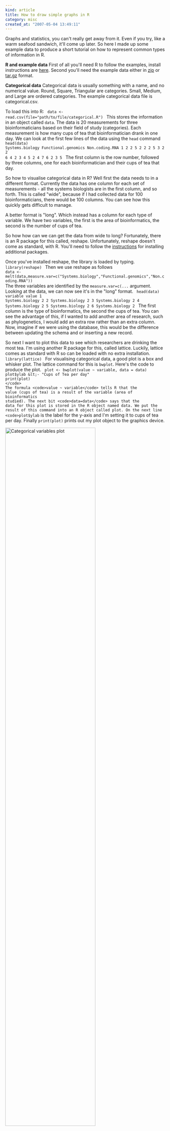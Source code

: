 ```yaml
--- 
kind: article
title: How to draw simple graphs in R
category: misc
created_at: "2007-05-04 13:49:11"
---
```

<script type="text/javascript"><!--
google_ad_client = "pub-3537851447004532";
//BZen Banner
google_ad_slot = "0910526264";
google_ad_width = 468;
google_ad_height = 60;
//--></script>
<script type="text/javascript"
src="http://pagead2.googlesyndication.com/pagead/show_ads.js">
</script>

Graphs and statistics, you can't really get away from it. Even if you try, like a warm seafood sandwich, it'll come up later. So here I made up some example data to produce a short tutorial on how to represent common types of information in R.

<strong>R and example data</strong>
First of all you'll need R to follow the examples, install instructions are <a href="http://wiki.r-project.org/rwiki/doku.php?id=getting-started:installation:installation">here</a>. Second you'll need the example data either in <a href="http://www.box.net/shared/ix5qdar3l0">zip</a> or <a href="http://www.box.net/shared/exjl2ba8qr">tar.gz</a> format.

<strong>Categorical data</strong>
Categorical data is usually something with a name, and no numerical value. Round, Square, Triangular are categories. Small, Medium, and Large are ordered categories. The example categorical data file is categorical.csv.

To load this into R:
<code>
data &lt;- read.csv(file="path/to/file/categorical.R")
</code>
This stores the information in an object called <code>data</code>. The data is 20 measurements for three bioinformaticians based on their field of study (categories). Each measurement is how many cups of tea that bioinformatician drank in one day. We can look at the first few lines of the data using the <code>head</code> command
<code>
head(data)
Systems.biology Functional.genomics Non.coding.RNA
1               2                   2              5
2               2                   2              5
3               2                   2              6
4               2                   3              4
5               2                   4              7
6               2                   3              5
</code>
The first column is the row number, followed by three columns, one for each bioinformatician and their cups of tea that day.

So how to visualise categorical data in R? Well first the data needs to in a different format. Currently the data has one column for each set of measurements - all the systems biologists are in the first column, and so forth. This is called "wide", because if I had collected data for 100 bioinformaticians, there would be 100 columns. You can see how this quickly gets difficult to manage.

A better format is "long". Which instead has a column for each type of variable. We have two variables, the first is the area of bioinformatics, the second is the number of cups of tea.

So how how can we can get the data from wide to long? Fortunately, there is an R package for this called, reshape. Unfortunately, reshape doesn't come as standard, with R. You'll need to follow the <a href="http://wiki.r-project.org/rwiki/doku.php?id=getting-started:installation:packages">instructions</a> for installing additional packages.

Once you've installed reshape, the library is loaded by typing.
<code>
library(reshape)
</code>
Then we use reshape as follows
<code>
data &lt;- melt(data,measure.var=c("Systems.biology","Functional.genomics","Non.coding.RNA"))
</code>
The three variables are identified by the <code>measure.var=c(...</code> argument. Looking at the data, we can now see it's in the "long" format.
<code>
head(data)
variable value
1 Systems.biology     2
2 Systems.biology     2
3 Systems.biology     2
4 Systems.biology     2
5 Systems.biology     2
6 Systems.biology     2
</code>
The first column is the type of bioinformatics, the second the cups of tea. You can see the advantage of this, if I wanted to add another area of research, such as phylogenetics, I would add an extra row rather than an extra column. Now, imagine if we were using the database, this would be the difference between updating the schema and or inserting a new record.

So next I want to plot this data to see which researchers are drinking the most tea. I'm using another R package for this, called lattice. Luckily, lattice comes as standard with R so can be loaded with no extra installation.
<code>
library(lattice)
</code>
For visualising categorical data, a good plot is a box and whisker plot. The lattice command for this is <code>bwplot</code>. Here's the code to produce the plot.
<code>
plot &lt;- bwplot(value ~ variable, data = data)
plot$ylab &lt;- "Cups of Tea per day"
print(plot)
</code>
The formula <code>value ~ variable</code> tells R that the value (cups of tea) is a result of the variable (area of bioinformatics studied). The next bit <code>data=data</code> says that the data for this plot is stored in the R object named data. We put the result of this command into an R object called plot. On the next line <code>plot$ylab</code> is the label for the y-axis and I'm setting it to cups of tea per day. Finally <code>print(plot)</code> prints out my plot object to the graphics device.

<img src="http://www.bioinformaticszen.com/wp-content/uploads/2007/04/categorical.png" alt="Categorical variables plot" class="centre" width="75%" />

From this it's pretty obvious what the trends are. Systems biologists drink exactly 2 cups of tea every data, functional genomists range 1-5, whilst a non-coding RNA-ist can drink up to 8 cups of tea per day. Crazy!

If you wanted to model this categorical data, to see if area of study significantly affects how many cups of tea were drunk, anova would be a good choice.

<strong>Continuous data</strong>

Continuous data is numerical. The example data is in continuous.csv. The file is read in using the same method as before.
<code>
data &lt;- read.csv(file="/Users/mike/Desktop/plots/continuous.csv")
head(data)
distance productivity
1 41.30473     34.69197
2 36.34507     35.53591
3 39.88439     36.17467
4 26.05197     37.84792
5 39.92318     34.59474
6 55.23140     34.89835
</code>
The data measure shows a bioinformatician's distance from the tea making area and their weekly productivity. Since I'm comparing one value with another, the data is already in the correct format with two columns.

The best way to compare two continuous variables is with a simple xyplot, with one on each axis. I create the plot in a similar way as before, by modelling productivity as a response of "distance to tea making area". This time I'm using the <code>xyplot</code> function. Not forgetting to label each axis.
<code>
plot &lt;- xyplot(productivity ~ distance, data=data)
plot$xlab &lt;- "Distance to tea making area (feet)"
plot$ylab &lt;- "Weekly productivity (hours)"
print(plot)
</code>
<img src="http://www.bioinformaticszen.com/wp-content/uploads/2007/05/continuous.png" alt="Continuous data" class="centre" width="75%" />

It looks likes productivity declines the further away from the tea making area. I knew drinking cups of tea made we work better! I want to confirm this, and one way to do this would be to add a line to plot. To do this with lattice I have to change the way the "panel" is created.

The panel is the area inside the axis where the points are drawn. At the moment the panel is created using <code>panel.xyplot</code>, which is the default for xyplot. Here's how to create a custom panel.
<code>
custom_panel_lm &lt;- function(x,y,...){</code>

panel.xyplot(x,y,...)
panel.lmline(x,y)

}

plot$panel &lt;- custom_panel_lm
print(plot)

The first command <code>function(x,y,...)</code> defines a method that expects two parameters x and y, our continuous variables, plus some other arguments (...) that I'm not worried about. The function defines two method calls, the first draws the plot using the default panel.xyplot function. The second then draws a linear trend line over the data using the xy parameters. Setting a custom panel is done similarly to the way the axis text was defined.
<code>
plot$panel &lt;- custom_panel_lm
print(plot)
</code>

<img src="http://www.bioinformaticszen.com/wp-content/uploads/2007/05/continuous_lm.png" alt="Continuous variable with trend line" class="centre" width="75%" />

Which produces the plot I was after, the line indicates the trend between distance and productivity. However it's worth introducing a note of caution about trend lines. If you follow the line far enough, at some point the number of hours will become negative, something not possible. What we might expect is that hours decreases with distance, but never crosses the x-axis. One way to  look at trends without making assumptions is to use the loess rather than lmline function.
<code>
custom_panel_loess &lt;- function(x,y,...){</code>

panel.xyplot(x,y,...)
panel.loess(x,y)

}

plot$panel &lt;- custom_panel_loess
print(plot)

<img src="http://www.bioinformaticszen.com/wp-content/uploads/2007/05/continuous_loess.png" alt="Continuous variable with loess" class="centre" width="75%" />
The line is more "wobbly" but it gives us an unbiased view of the trend without coercing to a prior assumption, for example, a straight line. If I wanted to create a statistical model of this data I would use some sort of regression.

<strong>Factored categorical data</strong>

We have an idea of the trends in how many cups of tea researchers drink. But what if I wanted to see how this changed across seasons. How many cups of tea get drunk in winter as opposed to summer. This data is in categorical_categorical.csv.
<code>
data &lt;- read.csv(file="/Users/mike/Desktop/plots/categorical_categorical.csv")
head(data)
SB FG ncRNA SB.1 FG.1 ncRNA.1
1  2  3     5    0    1       6
2  2  3     5    0    0       8
3  2  3     4    0    3       6
4  2  2     6    0    3       6
5  2  4     5    0    4       7
6  2  3     6    0    3       7
</code>
Again this data is in wide format, The first three columns is the winter data, the second three columns are the summer data. The data is categorical (area of research), organised, by a second category (season). So first of all I need to shape this into long format . This time I'll need three columns because I have three variables, cups of tea, area of bioinformatics, and season.
<code>
winter &lt;- data[,1:3]
summer &lt;- data[,4:6]</code>

winter &lt;- melt(winter,measure.var=c("SB","FG","ncRNA"))
summer &lt;- melt(summer,measure.var=c("SB.1","FG.1","ncRNA.1"))

In the first two lines I'm splitting the data into two R objects one for winter, and one for summer. This bit <code>[,1:3]</code> selects columns 1 to 3. In the next two lines I'm melting the data in the same was as before. If we look at the two data sets, they're both now in long format.
<code>
head(summer)
variable value
1     SB.1     0
2     SB.1     0
3     SB.1     0
4     SB.1     0
5     SB.1     0
6     SB.1     0</code>

head(winter)
variable value
1       SB     2
2       SB     2
3       SB     2
4       SB     2
5       SB     2
6       SB     2

However I need to add the extra seasonal variable as a new column for each.
<code>
summer &lt;- cbind(summer,season="summer")
winter &lt;- cbind(winter,season="winter")
</code>
The command <code>cbind</code> means bind a new column, I'm calling this column season, and it only contains one value, either summer or winter, which will be repeated for each row.
<code>
head(summer)
variable value season
1     SB.1     0 summer
2     SB.1     0 summer
3     SB.1     0 summer
4     SB.1     0 summer
5     SB.1     0 summer
6     SB.1     0 summer
</code>
You can see that this extra column has now been added. Finally we need to combine the two data set together.
<code>
data &lt;- rbind(winter,summer)
</code>
The command <code>rbind</code> means bind new rows. I'm using this to join the summer data to the bottom of the winter data. I'm almost ready to plot the data. However there's one more thing, the summer data has .1 attached to the end of each bioinformatics entries. We can see this by looking at the levels of the variable column.
<code>
levels(data$variable)
[1] "SB"      "FG"      "ncRNA"   "SB.1"    "FG.1"    "ncRNA.1"
</code>
This is corrected by replacing the names of the last three variables with that of the first three.
<code>
levels(data$variable)[4:6] &lt;- levels(data$variable)[1:3]
levels(data$variable)
[1] "SB"    "FG"    "ncRNA"
</code>
As you can see the names are now consistent. And the only thing that remains is to plot the data.
<code>
plot &lt;- bwplot(value ~ variable | season, data=data)
plot$ylab &lt;- "Cups of Tea per day"
print(plot)
</code>
<img src="http://www.bioinformaticszen.com/wp-content/uploads/2007/04/categorical_categorical.png" alt="Categorical variable organised by second category" class="centre" width="75%" />
The plot has been split for the two different seasons. This factoring was produced by using the <code>| season</code> part of the plot formula. The vertical bar means "given". So the layout of the plot is cups of tea per day as a result of area of bioinformatics <em>given</em> time of year. If I wanted create a statistical model for this data, I'd probably think about a factorial anova.

<strong>Factored continuous data</strong>

My final example is continuous data factored by a categorical variable. This is stored in the file called continuous_categorical.csv.
<code>
data &lt;- read.csv("/path/to/file/continuous_categorical.csv")
head(data)
water water.prod       tea tea.prod  hipflask  hf.prod
1 0.4172023   33.99677 0.7731859 31.71567 1.1661047 24.90616
2 0.9628104   40.04022 0.5545423 29.11507 0.3830907 31.74964
3 1.3025050   40.78758 0.9033747 28.75205 1.0460207 29.64453
4 1.3352481   40.19776 1.2515750 28.68057 1.3909051 20.29845
5 0.8253107   38.38265 0.9861313 30.44975 0.2510354 31.51177
6 1.5136886   40.61841 0.9458123 29.50657 1.1346057 25.31571
</code>
In this data there are three different types of drinks, water, tea, and the contents of a hipflask. The amount consumed is measured, with the corresponding effect on productivity. So here we have two continuous variables, amount drunk and productivity, and one categorical, the type of liquid. The first thing I need to do is convert the data into long format to reflect this.
<code>
water &lt;- cbind(data[,1:2],drink="water")
tea &lt;- cbind(data[,3:4],drink="tea")
hipflask &lt;- cbind(data[,5:6],drink="hipflask")
</code>
Here I've split the the data set into three smaller ones, and added an extra column to reflect the type of liquid.
<code>
head(water)
water water.prod drink
1 0.4172023   33.99677 water
2 0.9628104   40.04022 water
3 1.3025050   40.78758 water
4 1.3352481   40.19776 water
5 0.8253107   38.38265 water
6 1.5136886   40.61841 water
&gt; head(tea)
tea tea.prod drink
1 0.7731859 31.71567   tea
2 0.5545423 29.11507   tea
3 0.9033747 28.75205   tea
4 1.2515750 28.68057   tea
5 0.9861313 30.44975   tea
6 0.9458123 29.50657   tea
</code>
However looking at the individual data sets we can see that the variable names do not match. For example there's one column named water productivity and another named tea productivity. Actually they are the same variable, productivity. So therefore I have to rename the first two columns to be consistent.
<code>
col.names &lt;- c("volume","productivity")
names(water)[1:2] &lt;- col.names
names(tea)[1:2] &lt;- col.names
names(hipflask)[1:2] &lt;- col.names
</code>
Now I can join this this three datasets back together again. Row bind would have complained if I hadn't they didn't all have the same column names.
<code>
data &lt;- rbind(water,tea,hipflask)
head(data)
volume productivity drink
1 0.4172023     33.99677 water
2 0.9628104     40.04022 water
3 1.3025050     40.78758 water
4 1.3352481     40.19776 water
5 0.8253107     38.38265 water
6 1.5136886     40.61841 water
</code>
All that remains is to plot the data using the <em>given</em> notation for the categorical variable. I've also added a loess function for the using a custom panel. Both of these should be familiar from above.
<code>
plot &lt;- xyplot(productivity ~ volume | drink, data=data)
plot$xlab &lt;- "Average volume ingested (litres / day)"
plot$ylab &lt;- "Weekly productivity (hours)"
custom_panel &lt;- function(x,y,...){</code>

panel.xyplot(x,y,...)
panel.loess(x,y,col="red",lty=2)

}

plot$panel &lt;- custom_panel
print(plot)

<img src="http://www.bioinformaticszen.com/wp-content/uploads/2007/04/continuous_categorical.png" alt="Continuous variable organised by category" class="centre" width="75%" />
If I wanted to model this data I would probably start with an ANCOVA. However it might be a bit trickier than that as the contents of the hipflask seem to have a very non-linear effect on productivity.
